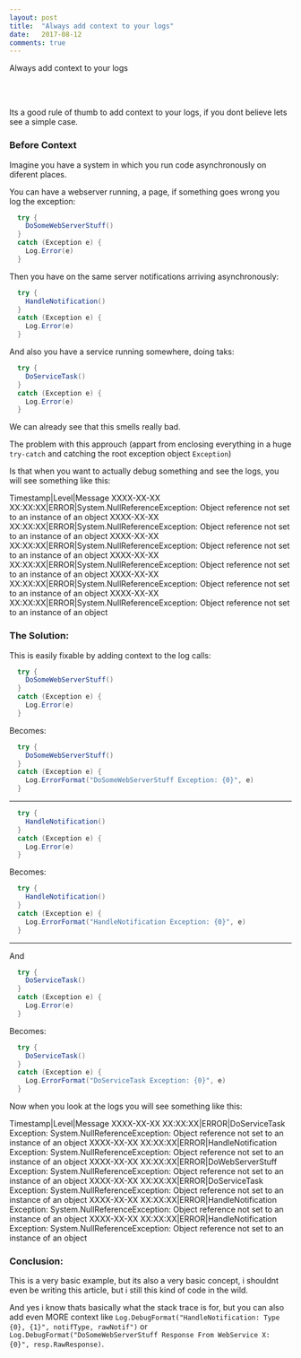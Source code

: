 ```yaml
---
layout: post
title:  "Always add context to your logs"
date:   2017-08-12
comments: true
---
```


<p class="intro"><span class="dropcap">A</span>lways add context to your logs</p><br /><br />


Its a good rule of thumb to add context to your logs, if you dont believe lets see a simple case.  


### Before Context
Imagine you have a system in which you run code asynchronously on diferent places.  

You can have a webserver running, a page, if something goes wrong you log the exception:
```C#
  try {
    DoSomeWebServerStuff()
  }
  catch (Exception e) {
    Log.Error(e)
  }
```

Then you have on the same server notifications arriving asynchronously:
```C#
  try {
    HandleNotification()
  }
  catch (Exception e) {
    Log.Error(e)
  }
```

And also you have a service running somewhere, doing taks:  
```C#
  try {
    DoServiceTask()
  }
  catch (Exception e) {
    Log.Error(e)
  }
```

We can already see that this smells really bad.  

The problem with this approuch (appart from enclosing everything in a huge `try-catch` and catching the root exception object `Exception`)  

Is that when you want to actually debug something and see the logs, you will see something like this:  

Timestamp|Level|Message
XXXX-XX-XX XX:XX:XX|ERROR|System.NullReferenceException: Object reference not set to an instance of an object
XXXX-XX-XX XX:XX:XX|ERROR|System.NullReferenceException: Object reference not set to an instance of an object
XXXX-XX-XX XX:XX:XX|ERROR|System.NullReferenceException: Object reference not set to an instance of an object
XXXX-XX-XX XX:XX:XX|ERROR|System.NullReferenceException: Object reference not set to an instance of an object
XXXX-XX-XX XX:XX:XX|ERROR|System.NullReferenceException: Object reference not set to an instance of an object
XXXX-XX-XX XX:XX:XX|ERROR|System.NullReferenceException: Object reference not set to an instance of an object

### The Solution:  
This is easily fixable by adding context to the log calls:  
```C#
  try {
    DoSomeWebServerStuff()
  }
  catch (Exception e) {
    Log.Error(e)
  }
```

Becomes:  

```C#
  try {
    DoSomeWebServerStuff()
  }
  catch (Exception e) {
    Log.ErrorFormat("DoSomeWebServerStuff Exception: {0}", e)
  }
```
<hr />

```C#
  try {
    HandleNotification()
  }
  catch (Exception e) {
    Log.Error(e)
  }
```

Becomes:  
```C#
  try {
    HandleNotification()
  }
  catch (Exception e) {
    Log.ErrorFormat("HandleNotification Exception: {0}", e)
  }
```
<hr />

And
```C#
  try {
    DoServiceTask()
  }
  catch (Exception e) {
    Log.Error(e)
  }
```

Becomes:  
```C#
  try {
    DoServiceTask()
  }
  catch (Exception e) {
    Log.ErrorFormat("DoServiceTask Exception: {0}", e)
  }
```

Now when you look at the logs you will see something like this:  

Timestamp|Level|Message
XXXX-XX-XX XX:XX:XX|ERROR|DoServiceTask Exception: System.NullReferenceException: Object reference not set to an instance of an object
XXXX-XX-XX XX:XX:XX|ERROR|HandleNotification Exception: System.NullReferenceException: Object reference not set to an instance of an object
XXXX-XX-XX XX:XX:XX|ERROR|DoWebServerStuff Exception: System.NullReferenceException: Object reference not set to an instance of an object
XXXX-XX-XX XX:XX:XX|ERROR|DoServiceTask Exception: System.NullReferenceException: Object reference not set to an instance of an object
XXXX-XX-XX XX:XX:XX|ERROR|HandleNotification Exception: System.NullReferenceException: Object reference not set to an instance of an object
XXXX-XX-XX XX:XX:XX|ERROR|HandleNotification Exception: System.NullReferenceException: Object reference not set to an instance of an object

### Conclusion:

This is a very basic example, but its also a very basic concept, i shouldnt even be writing this article, but i still this kind of code in the wild. 

And yes i know thats basically what the stack trace is for, but you can also add even MORE context like `Log.DebugFormat("HandleNotification: Type {0}, {1}", notifType, rawNotif")` or `Log.DebugFormat("DoSomeWebServerStuff Response From WebService X: {0}", resp.RawResponse)`.  